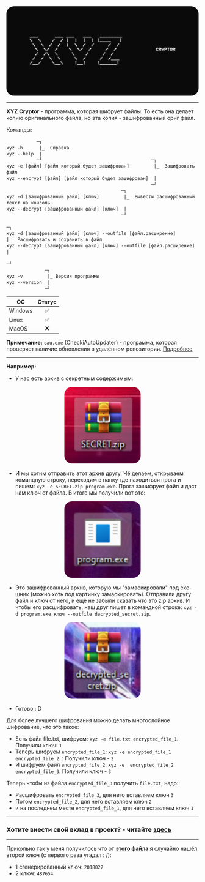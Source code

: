 <center>
    <img style="border-radius: 20px" src="img/xyz_banner.png">
</center>

***

**XYZ Cryptor** - программа, которая шифрует файлы. То есть она делает копию оригинального файла, но эта копия - зашифрованный ориг файл.

Команды:

```
           ─┐
xyz -h      |_  Справка
xyz --help  |
           ─┘                                        ─┐
xyz -e [файл] [файл который будет зашифрован]         |_  Зашифровать файл
xyz --encrypt [файл] [файл который будет зашифрован]  |
                                                     ─┘
                                          ─┐           
xyz -d [зашифрованный файл] [ключ]         |_  Вывести расшифрованный текст на консоль
xyz --decrypt [зашифрованный файл] [ключ]  |
                                          ─┘
                                                                      ─┐           
xyz -d [зашифрованный файл] [ключ] --outfile [файл.расширение]         |_  Расшифровать и сохранить в файл
xyz --decrypt [зашифрованный файл] [ключ] --outfile [файл.расширение]  |
                                                                      ─┘
              ─┐
xyz -v         |_ Версия программы
xyz --version  |
              ─┘
```

| ОС      | Статус             |
|---------|--------------------|
| Windows | <center>:white_check_mark: |
| Linux   | <center>:white_check_mark: |
| MacOS   | <center>:x:                |

**Примечание:** `cau.exe` (CheckiAutoUpdater) - программа, которая проверяет наличие обновления в удалённом репозитории. [Подробнее](https://github.com/ivnktrv/CheckiAutoUpdater)
***
**Например:**

- У нас есть [архив](example/SECRET.zip) с секретным содержимым:

<center>
    <img style="border-radius: 20px" src="img/1.png" width="200">
</center>

- И мы хотим отправить этот архив другу. Чё делаем, открываем командную строку, переходим в папку где находиться прога и пишем: `xyz -e SECRET.zip program.exe`. Прога зашифрует файл и даст нам ключ от файла. В итоге мы получили вот это: 

<center>
    <img style="border-radius: 20px" src="img/2.png" width="200">
</center>

- Это зашифрованный архив, которую мы "замаскировали" под exe-шник (можно хоть под картинку замаскировать). Отправили другу файл и ключ от него, и ещё не забыли сказать что это zip архив. И чтобы его расшифровать, наш друг пишет в командной строке: `xyz -d program.exe ключ --outfile decrypted_secret.zip`.

<center>
    <img style="border-radius: 20px" src="img/3.png" width="200">
</center> 

- Готово : D

Для более лучшего шифрования можно делать многослойное шифрование, что это такое:

- Есть файл file.txt, шифруем: `xyz -e file.txt encrypted_file_1`. Получили ключ: `1`
- Теперь шифруем `encrypted_file_1`: `xyz -e encrypted_file_1 encrypted_file_2 `: Получили ключ - `2`
- И шифруем файл `encrypted_file_2`: `xyz -e  encrypted_file_2 encrypted_file_3`: Получили ключ - `3`

Теперь чтобы из файла `encrypted_file_3` получить `file.txt`, надо:

- Расшифровать `encrypted_file_3`, для него вставляем ключ `3`
- Потом `encrypted_file_2`, для него вставляем ключ `2`
- и на последнем месте `encrypted_file_1`, для него вставляем ключ `1`

***

### Хотите внести свой вклад в проект? - читайте [здесь](CONTRIBUTING.md)

***

Прикольно так у меня получилось что от **[этого файла](example/cl.xyz)** я случайно нашёл второй ключ (с первого раза угадал : /):
- 1 сгенерированный ключ: `2018022`
- 2 ключ: `487654`
